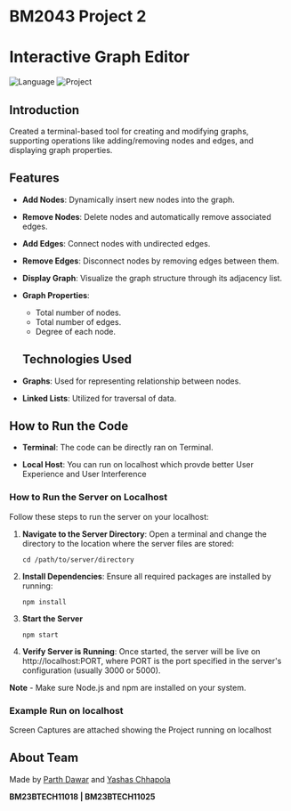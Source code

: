 # BM2043 Project 2
# Interactive Graph Editor
![Language](https://img.shields.io/badge/language-C%2B%2B-blue)
![Project](https://img.shields.io/badge/Lab%20Project%202-red)

##  Introduction
Created a terminal-based tool for creating and modifying graphs, supporting operations like adding/removing nodes and edges, and displaying graph properties.

## Features
- **Add Nodes**: Dynamically insert new nodes into the graph.
- **Remove Nodes**: Delete nodes and automatically remove associated edges.
- **Add Edges**: Connect nodes with undirected edges.
- **Remove Edges**: Disconnect nodes by removing edges between them.
- **Display Graph**: Visualize the graph structure through its adjacency list.
- **Graph Properties**:
  - Total number of nodes.
  - Total number of edges.
  - Degree of each node.
 
  ## Technologies Used
- **Graphs**: Used for representing relationship between nodes.
- **Linked Lists**: Utilized for traversal of data.

## How to Run the Code
- **Terminal**: The code can be directly ran on Terminal.

- **Local Host**: You can run on localhost which provde better User Experience and User Interference 

### How to Run the Server on Localhost
Follow these steps to run the server on your localhost:
1. **Navigate to the Server Directory**:
   Open a terminal and change the directory to the location where the server files are stored:
   ```
   cd /path/to/server/directory
   ```
2. **Install Dependencies**: Ensure all required packages are installed by running:
   ```
   npm install
   ```
3. **Start the Server**
   ```
   npm start
   ```
4. **Verify Server is Running**: Once started, the server will be live on http://localhost:PORT, where PORT is the port specified in the server's configuration (usually 3000 or 5000).

**Note** - Make sure Node.js and npm are installed on your system.

### Example Run on localhost
Screen Captures are attached showing the Project running on localhost






## About Team
Made by [Parth Dawar](https://github.com/PD50) and [Yashas Chhapola](https://github.com/Roaryy)

**BM23BTECH11018 | BM23BTECH11025**




  
